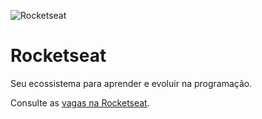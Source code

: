 ![Rocketseat](https://storage.googleapis.com/golden-wind/github/rocketseat-banner-github.png)

<h1>Rocketseat</h1>
<p>Seu ecossistema para aprender e evoluir na programação.</p>

Consulte as [vagas na Rocketseat](https://rocketseat.gupy.io/).
